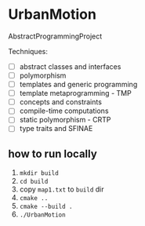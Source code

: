 # UrbanMotion
AbstractProgrammingProject

Techniques:
- [ ] abstract classes and interfaces
- [ ] polymorphism
- [ ] templates and generic programming
- [ ] template metaprogramming - TMP
- [ ] concepts and constraints
- [ ] compile-time computations
- [ ] static polymorphism - CRTP
- [ ] type traits and SFINAE

## how to run locally
1. `mkdir build`
2. `cd build`
3. copy `map1.txt` to `build` dir
4. `cmake ..`
5. `cmake --build .`
6. `./UrbanMotion`

